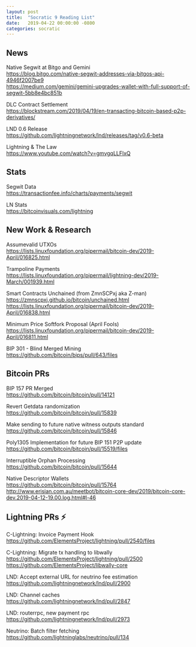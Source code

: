 ```yaml
---
layout: post
title:  "Socratic 9 Reading List"
date:   2019-04-22 00:00:00 -0800
categories: socratic
---
```


## News

Native Segwit at Bitgo and Gemini  
<https://blog.bitgo.com/native-segwit-addresses-via-bitgos-api-4946f2007be9>  
<https://medium.com/gemini/gemini-upgrades-wallet-with-full-support-of-segwit-5bb8e4bc851b>

DLC Contract Settlement  
<https://blockstream.com/2019/04/19/en-transacting-bitcoin-based-p2p-derivatives/>

LND 0.6 Release  
<https://github.com/lightningnetwork/lnd/releases/tag/v0.6-beta>

Lightning & The Law  
<https://www.youtube.com/watch?v=gmvgqLLFlxQ>


## Stats

Segwit Data  
<https://transactionfee.info/charts/payments/segwit>

LN Stats  
<https://bitcoinvisuals.com/lightning>


## New Work & Research

Assumevalid UTXOs  
<https://lists.linuxfoundation.org/pipermail/bitcoin-dev/2019-April/016825.html>

Trampoline Payments  
<https://lists.linuxfoundation.org/pipermail/lightning-dev/2019-March/001939.html>

Smart Contracts Unchained (from ZmnSCPxj aka Z-man)
<https://zmnscpxj.github.io/bitcoin/unchained.html>  
<https://lists.linuxfoundation.org/pipermail/bitcoin-dev/2019-April/016838.html>  

Minimum Price Softfork Proposal  (April Fools)  
<https://lists.linuxfoundation.org/pipermail/bitcoin-dev/2019-April/016811.html>

BIP 301 - Blind Merged Mining  
<https://github.com/bitcoin/bips/pull/643/files>



## Bitcoin PRs

BIP 157 PR Merged  
<https://github.com/bitcoin/bitcoin/pull/14121>

Revert Getdata randomization  
<https://github.com/bitcoin/bitcoin/pull/15839>

Make sending to future native witness outputs standard  
<https://github.com/bitcoin/bitcoin/pull/15846>

Poly1305 Implementation for future BIP 151 P2P update  
<https://github.com/bitcoin/bitcoin/pull/15519/files>

Interruptible Orphan Processing  
<https://github.com/bitcoin/bitcoin/pull/15644>

Native Descriptor Wallets  
<https://github.com/bitcoin/bitcoin/pull/15764>  
<http://www.erisian.com.au/meetbot/bitcoin-core-dev/2019/bitcoin-core-dev.2019-04-12-19.00.log.html#l-46>


## Lightning PRs ⚡

C-Lightning: Invoice Payment Hook  
<https://github.com/ElementsProject/lightning/pull/2540/files>  

C-Lightning: Migrate tx handling to libwally  
<https://github.com/ElementsProject/lightning/pull/2500>  
<https://github.com/ElementsProject/libwally-core>  

LND: Accept external URL for neutrino fee estimation  
<https://github.com/lightningnetwork/lnd/pull/2900>

LND: Channel caches  
<https://github.com/lightningnetwork/lnd/pull/2847>

LND: routerrpc, new payment rpc  
<https://github.com/lightningnetwork/lnd/pull/2973>

Neutrino: Batch filter fetching  
<https://github.com/lightninglabs/neutrino/pull/134>





